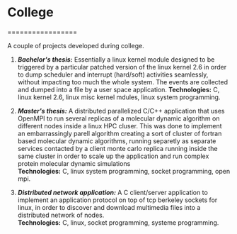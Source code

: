 # College
=================

A couple of projects developed during college.

1. ***Bachelor's thesis:***
Essentially a linux kernel module designed to be triggered by a particular patched version of the linux kernel 2.6 in order to dump scheduler and interrupt (hard/soft) activities seamlessly, without impacting too much the whole system. The events are collected and dumped into a file by a user space application.
**Technologies:** C, linux kernel 2.6, linux misc kernel mdules, linux system programming. 

2. ***Master's thesis:***
A distributed parallelized C/C++ application that uses OpenMPI to run several replicas of a molecular dynamic algorithm on different nodes inside a linux HPC cluser. This was done to implement an embarrassingly parell algorithm creating a sort of cluster of fortran based molecular dynamic algorithms, running separetly as separate services contacted by a client monte carlo replica running inside the same cluster in order to scale up the application and run complex protein molecular dynamic simulations  
**Technologies:** C, linux system programming, socket programming, open mpi.

3. ***Distributed network application:***
A C client/server application to implement an application protocol on top of tcp berkeley sockets for linux, in order to discover and download multimedia files into a distributed network of nodes.  
**Technologies:** C, linux, socket programming, systeme programming.
